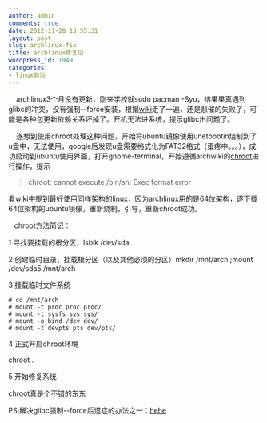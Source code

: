 ```yaml
---
author: admin
comments: true
date: 2012-11-28 13:55:31
layout: post
slug: archlinux-fix
title: archlinux修复记
wordpress_id: 1949
categories:
- linux前沿
---
```


    archlinux3个月没有更新，刚来学校就sudo pacman -Syu，结果果真遇到glibc的冲突，没有强制--force安装，根据[wiki](https://www.archlinuxcn.org/lib-%E7%9B%AE%E5%BD%95%E6%94%B9%E4%B8%BA%E6%8C%87%E5%90%91-usrlib-%E7%9A%84%E8%BD%AF%E9%93%BE%E6%8E%A5/#more-203)走了一遍，还是悲催的失败了，可能是各种包更新依赖关系坏掉了。开机无法进系统，提示glibc出问题了。

    遂想到使用chroot处理这种问题，开始将ubuntu镜像使用unetbootin烧制到了u盘中，无法使用，google后发现u盘需要格式化为FAT32格式（蛋疼中。。。），成功启动到ubuntu使用界面，打开gnome-terminal，开始遵循archwiki的[chroot](https://wiki.archlinux.org/index.php/Chroot)进行操作，提示

> 

> 
> chroot: cannot execute /bin/sh: Exec format error 
> 
> 

看wiki中提到最好使用同样架构的linux，因为archlinux用的是64位架构，遂下载64位架构的ubuntu镜像，重新烧制，引导，重新chroot成功。

   chroot方法简记：

1 寻找要挂载的根分区，lsblk /dev/sda,

2 创建临时目录，挂载根分区（以及其他必须的分区）mkdir /mnt/arch ;mount /dev/sda5 /mnt/arch

3 挂载临时文件系统
    
    # cd /mnt/arch
    # mount -t proc proc proc/
    # mount -t sysfs sys sys/
    # mount -o bind /dev dev/
    # mount -t devpts pts dev/pts/

4 正式开启chroot环境

chroot .

5 开始修复系统

chroot真是个不错的东东

PS:解决glibc强制--force后遗症的办法之一：[hehe](http://forum.ubuntu.org.cn/viewtopic.php?f=155&t=380980)

